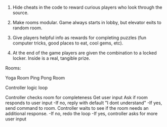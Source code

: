 1. Hide cheats in the code to reward curious players who look through the source.

2. Make rooms modular. Game always starts in lobby, but elevator exits to random room.

3. Give players helpful info as rewards for completing puzzles (fun computer tricks, good places to eat, cool gems, etc).

4. At the end of the game players are given the combination to a locked locker. Inside is a real, tangible prize.











Rooms:

Yoga Room
Ping Pong Room






Controller logic loop

Controller checks room for completeness
Get user input
Ask if room responds to user input
  -If no, reply with default "I dont understand"
  -If yes, send command to room.
Controller waits to see if the room needs an additional response.
  -If no, redo the loop
  -If yes, controller asks for more user input
